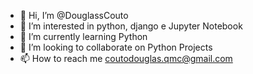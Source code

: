 - 👋 Hi, I’m @DouglassCouto
- 👀 I’m interested in python, django e Jupyter Notebook
- 🌱 I’m currently learning Python
- 💞️ I’m looking to collaborate on Python Projects
- 📫 How to reach me coutodouglas.qmc@gmail.com

<!---
DouglassCouto/DouglassCouto is a ✨ special ✨ repository because its `README.md` (this file) appears on your GitHub profile.
You can click the Preview link to take a look at your changes.
--->
